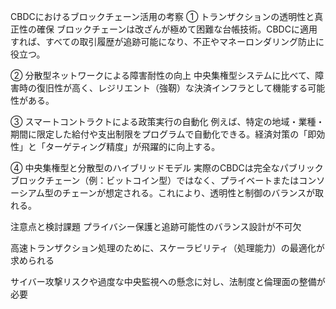 CBDCにおけるブロックチェーン活用の考察
① トランザクションの透明性と真正性の確保
ブロックチェーンは改ざんが極めて困難な台帳技術。CBDCに適用すれば、すべての取引履歴が追跡可能になり、不正やマネーロンダリング防止に役立つ。

② 分散型ネットワークによる障害耐性の向上
中央集権型システムに比べて、障害時の復旧性が高く、レジリエント（強靭）な決済インフラとして機能する可能性がある。

③ スマートコントラクトによる政策実行の自動化
例えば、特定の地域・業種・期間に限定した給付や支出制限をプログラムで自動化できる。経済対策の「即効性」と「ターゲティング精度」が飛躍的に向上する。

④ 中央集権型と分散型のハイブリッドモデル
実際のCBDCは完全なパブリックブロックチェーン（例：ビットコイン型）ではなく、プライベートまたはコンソーシアム型のチェーンが想定される。これにより、透明性と制御のバランスが取れる。

注意点と検討課題
プライバシー保護と追跡可能性のバランス設計が不可欠

高速トランザクション処理のために、スケーラビリティ（処理能力）の最適化が求められる

サイバー攻撃リスクや過度な中央監視への懸念に対し、法制度と倫理面の整備が必要